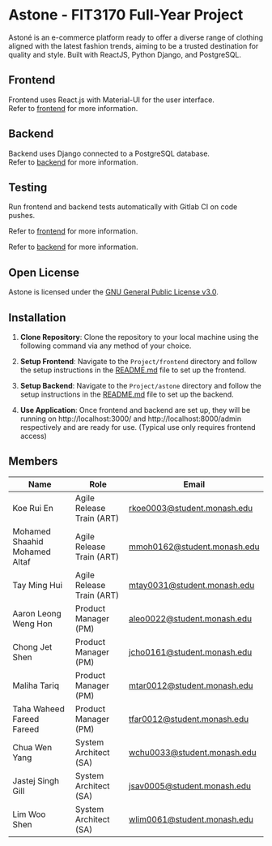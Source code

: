 # Astone - FIT3170 Full-Year Project

Astoné is an e-commerce platform ready to offer a diverse range of clothing aligned with the latest fashion trends, aiming to be a trusted destination for quality and style. Built with ReactJS, Python Django, and PostgreSQL.

## Frontend
Frontend uses React.js with Material-UI for the user interface.  
Refer to [frontend](./Project/frontend) for more information.  

## Backend
Backend uses Django connected to a PostgreSQL database.  
Refer to [backend](./Project/astone) for more information.

## Testing
Run frontend and backend tests automatically with Gitlab CI on code pushes.

Refer to [frontend](./Project/frontend) for more information.

Refer to [backend](./Project/astone) for more information.

## Open License 
Astone is licensed under the [GNU General Public License v3.0](./LICENSE).  

## Installation

1. **Clone Repository**: Clone the repository to your local machine using the following command via any method of your choice.

2. **Setup Frontend**: Navigate to the `Project/frontend` directory and follow the setup instructions in the [README.md](./Project/frontend) file to set up the frontend.

3. **Setup Backend**: Navigate to the `Project/astone` directory and follow the setup instructions in the [README.md](./Project/astone) file to set up the backend.

4. **Use Application**: Once frontend and backend are set up, they will be running on http://localhost:3000/ and http://localhost:8000/admin respectively and are ready for use. (Typical use only requires frontend access)

## Members
| Name | Role | Email |
| --- | --- | --- |
| Koe Rui En | Agile Release Train (ART) | rkoe0003@student.monash.edu |
| Mohamed Shaahid Mohamed Altaf | Agile Release Train (ART) | mmoh0162@student.monash.edu |
| Tay Ming Hui | Agile Release Train (ART) | mtay0031@student.monash.edu |
| Aaron Leong Weng Hon | Product Manager (PM) | aleo0022@student.monash.edu |
| Chong Jet Shen | Product Manager (PM) | jcho0161@student.monash.edu |
| Maliha Tariq | Product Manager (PM) | mtar0012@student.monash.edu |
| Taha Waheed Fareed Fareed | Product Manager (PM) | tfar0012@student.monash.edu |
| Chua Wen Yang | System Architect (SA) | wchu0033@student.monash.edu |
| Jastej Singh Gill | System Architect (SA) | jsav0005@student.monash.edu |
| Lim Woo Shen | System Architect (SA) | wlim0061@student.monash.edu |

